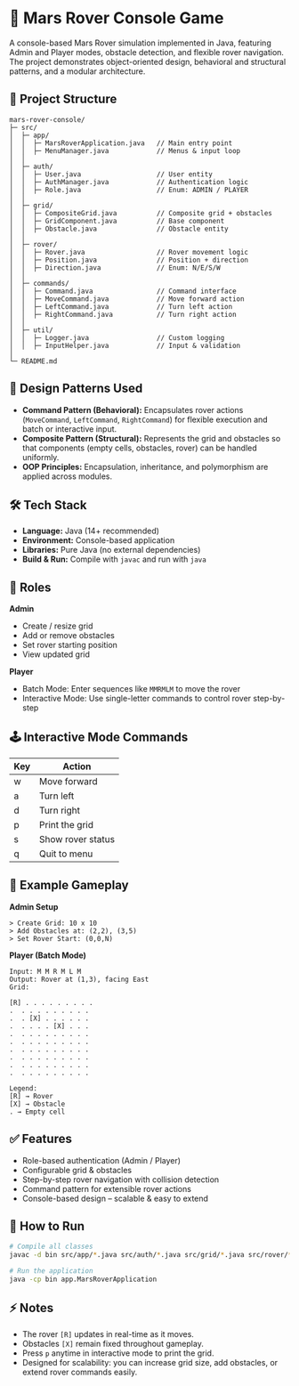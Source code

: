 # 🚀 Mars Rover Console Game

A console-based Mars Rover simulation implemented in Java, featuring Admin and Player modes, obstacle detection, and flexible rover navigation. The project demonstrates object-oriented design, behavioral and structural patterns, and a modular architecture.

## 📂 Project Structure

```
mars-rover-console/
├─ src/
│  ├─ app/
│  │  ├─ MarsRoverApplication.java   // Main entry point
│  │  ├─ MenuManager.java            // Menus & input loop
│  │
│  ├─ auth/
│  │  ├─ User.java                   // User entity
│  │  ├─ AuthManager.java            // Authentication logic
│  │  ├─ Role.java                   // Enum: ADMIN / PLAYER
│  │
│  ├─ grid/
│  │  ├─ CompositeGrid.java          // Composite grid + obstacles
│  │  ├─ GridComponent.java          // Base component
│  │  ├─ Obstacle.java               // Obstacle entity
│  │
│  ├─ rover/
│  │  ├─ Rover.java                  // Rover movement logic
│  │  ├─ Position.java               // Position + direction
│  │  ├─ Direction.java              // Enum: N/E/S/W
│  │
│  ├─ commands/
│  │  ├─ Command.java                // Command interface
│  │  ├─ MoveCommand.java            // Move forward action
│  │  ├─ LeftCommand.java            // Turn left action
│  │  ├─ RightCommand.java           // Turn right action
│  │
│  ├─ util/
│  │  ├─ Logger.java                 // Custom logging
│  │  ├─ InputHelper.java            // Input & validation
│
└─ README.md
```

## 🎯 Design Patterns Used

* **Command Pattern (Behavioral):** Encapsulates rover actions (`MoveCommand`, `LeftCommand`, `RightCommand`) for flexible execution and batch or interactive input.
* **Composite Pattern (Structural):** Represents the grid and obstacles so that components (empty cells, obstacles, rover) can be handled uniformly.
* **OOP Principles:** Encapsulation, inheritance, and polymorphism are applied across modules.

## 🛠️ Tech Stack

* **Language:** Java (14+ recommended)
* **Environment:** Console-based application
* **Libraries:** Pure Java (no external dependencies)
* **Build & Run:** Compile with `javac` and run with `java`

## 👥 Roles

**Admin**

* Create / resize grid
* Add or remove obstacles
* Set rover starting position
* View updated grid

**Player**

* Batch Mode: Enter sequences like `MMRMLM` to move the rover
* Interactive Mode: Use single-letter commands to control rover step-by-step

## 🕹️ Interactive Mode Commands

| Key | Action            |
| --- | ----------------- |
| w   | Move forward      |
| a   | Turn left         |
| d   | Turn right        |
| p   | Print the grid    |
| s   | Show rover status |
| q   | Quit to menu      |

## 📄 Example Gameplay

**Admin Setup**

```
> Create Grid: 10 x 10
> Add Obstacles at: (2,2), (3,5)
> Set Rover Start: (0,0,N)
```

**Player (Batch Mode)**

```
Input: M M R M L M
Output: Rover at (1,3), facing East
Grid:

[R] . . . . . . . . .
.  . . . . . . . . .
.  . [X] . . . . . .
.  . . . . [X] . . .
.  . . . . . . . . .
.  . . . . . . . . .
.  . . . . . . . . .
.  . . . . . . . . .
.  . . . . . . . . .
.  . . . . . . . . .

Legend:
[R] → Rover
[X] → Obstacle
. → Empty cell
```

## ✅ Features

* Role-based authentication (Admin / Player)
* Configurable grid & obstacles
* Step-by-step rover navigation with collision detection
* Command pattern for extensible rover actions
* Console-based design – scalable & easy to extend

## 🔧 How to Run

```bash
# Compile all classes
javac -d bin src/app/*.java src/auth/*.java src/grid/*.java src/rover/*.java src/commands/*.java src/util/*.java

# Run the application
java -cp bin app.MarsRoverApplication
```

## ⚡ Notes

* The rover `[R]` updates in real-time as it moves.
* Obstacles `[X]` remain fixed throughout gameplay.
* Press `p` anytime in interactive mode to print the grid.
* Designed for scalability: you can increase grid size, add obstacles, or extend rover commands easily.
